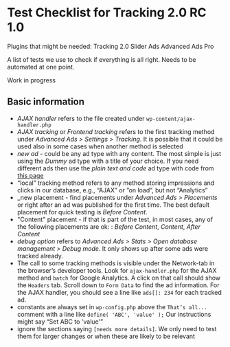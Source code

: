 
# Test Checklist for Tracking 2.0 RC 1.0

Plugins that might be needed:
Tracking 2.0
Slider Ads
Advanced Ads Pro

A list of tests we use to check if everything is all right. Needs to be automated at one point.

Work in progress

## Basic information

- _AJAX handler_ refers to the file created under `wp-content/ajax-handler.php`
- _AJAX tracking_ or _Frontend tracking_ refers to the first tracking method under _Advanced Ads > Settings > Tracking_. It is possible that it could be used also in some cases when another method is selected
- _new ad_ - could be any ad type with any content. The most simple is just using the _Dummy_ ad type with a title of your choice. If you need different ads then use the _plain text and code_ ad type with code from [this page](https://wpadvancedads.com/codex/ad-placeholder/)
- “local” tracking method refers to any method storing impressions and clicks in our database, e.g., “AJAX” or ”on load”, but not “Analytics”
- _new placement - find placements under _Advanced Ads > Placements_ or right after an ad was published for the first time. The best default placement for quick testing is _Before Content_.
- "Content" placement - if that is part of the test, in most cases, any of the following placements are ok: : _Before Content_, _Content_, _After Content_
- _debug option_ refers to _Advanced Ads > Stats > Open database management > Debug mode_. It only shows up after some ads were tracked already.
- The call to some tracking methods is visible under the Network-tab in the browser’s developer tools. Look for `ajax-handler.php` for the AJAX method and `batch` for Google Analytics. A click on that call should show the `Headers` tab. Scroll down to `Form Data` to find the ad information. For the AJAX handler, you should see a line like `ads[]: 234` for each tracked ad.
- constants are always set in `wp-config.php` above the `That’s all...` comment with a line like `define( 'ABC', 'value' );` Our instructions might say “Set ABC to 'value'”
- ignore the sections saying `[needs more details]`. We only need to test them for larger changes or when these are likely to be relevant